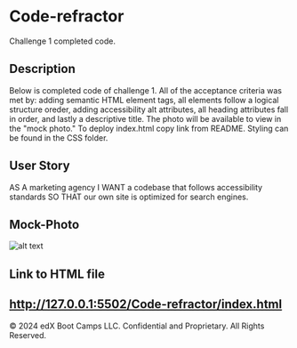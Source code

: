 # Code-refractor
Challenge 1 completed code. 

## Description
Below is completed code of challenge 1. All of the acceptance criteria was met by: adding semantic HTML element tags, all elements follow a logical structure oreder, adding accessibility alt attributes, all heading attributes fall in order, and lastly a descriptive title. The photo will be available to view in the "mock photo." To deploy index.html copy link from README. Styling can be found in the CSS folder.
## User Story
AS A marketing agency
I WANT a codebase that follows accessibility standards
SO THAT our own site is optimized for search engines.
## Mock-Photo
![alt text](127.0.0.1_5502_Code-refractor_index.html.png)
## Link to HTML file
http://127.0.0.1:5502/Code-refractor/index.html
---
© 2024 edX Boot Camps LLC. Confidential and Proprietary. All Rights Reserved.
